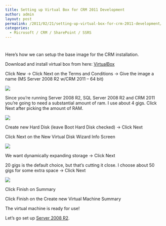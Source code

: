 ```yaml
---
title: Setting up Virtual Box for CRM 2011 Development
author: admin
layout: post
permalink: /2011/02/21/setting-up-virtual-box-for-crm-2011-development/
categories:
  - Microsoft / CRM / SharePoint / SSRS
---
```

# 

Here’s how we can setup the base image for the CRM installation.

Download and install virtual box from here: [VirtualBox][1]

 [1]: http://www.virtualbox.org/wiki/Downloads

Click New -> Click Next on the Terms and Conditions -> Give the image a name (MS Server 2008 R2 w/CRM 2011 – 64 bit)

![][3]

 [3]: /images/old/VB_Setup_New2.png

Since you’re running Server 2008 R2, SQL Server 2008 R2 and CRM 2011 you’re going to need a substantial amount of ram. I use about 4 gigs. Click Next after picking the amount of RAM.

![][4]

 [4]: /images/old/VM_Setup_RAM.png

Create new Hard Disk (leave Boot Hard Disk checked) -> Click Next

Click Next on the New Virtual Disk Wizard Info Screen

![][5]

 [5]: /images/old/VM_Setup_HD_Storage.png

We want dynamically expanding storage -> Click Next

20 gigs is the default choice, but that’s cutting it close. I choose about 50 gigs for some extra space -> Click Next

![][6]

 [6]: /images/old/VM_Setup_Location_Size.png

Click Finish on Summary

Click Finish on the Create new Virtual Machine Summary

The virtual machine is ready for use!

Let’s go set up [Server 2008 R2][7].

 [7]: http://www.ryanonrails.com/2011/02/21/server-2008-r2-setup-installation-for-crm-2011-development/